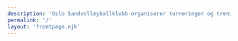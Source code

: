 ```yaml
---
description: 'Oslo Sandvolleyballklubb organiserer turneringer og treninger for nybegynnere, etablerte og proffe spillere som vil ha et morsomt og sosialt forhold til sandvolleyball.'
permalink: '/'
layout: 'frontpage.njk'
---
```

